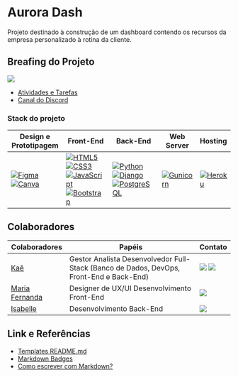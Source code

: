 # Aurora Dash

Projeto destinado à construção de um dashboard contendo os recursos da empresa personalizado à rotina da cliente.

## Breafing do Projeto

<a href="https://www.notion.so/budkee/Plano-de-a-o-3b41a8b3b70e4c2ca4a7b5c6a9483a42?pvs=4"><img align="" src="https://img.shields.io/badge/Notion-%23000000.svg?style=for-the-badge&logo=notion&logoColor=white"></a>

- [Atividades e Tarefas](https://www.notion.so/budkee/d3b613aa024d442e9c71739b72a8e9f2?v=2c9a542a21ec4a46b219e8e694de50d2&pvs=4)
- [Canal do Discord](https://discord.com/channels/1084233199451910194/1226636985142345880)

### Stack do projeto

| Design e Prototipagem | Front-End | Back-End | Web Server | Hosting |
| --- | --- | --- | --- | --- |
| <a href="https://www.figma.com/file/fbzvyFMiEbZvDCrvig6oYW/Atelier-de-Costura---Roseli-Budke?type=design&node-id=3-2&mode=design&t=LUOirbYURYRud2yp-0">![Figma](https://img.shields.io/badge/figma-%23F24E1E.svg?style=for-the-badge&logo=figma&logoColor=white)</a> <a href="https://www.canva.com/folder/FAGBNBjOPig">![Canva](https://img.shields.io/badge/Canva-%2300C4CC.svg?style=for-the-badge&logo=Canva&logoColor=white)</a> | <a href="https://www.w3schools.com/html/default.asp">![HTML5](https://img.shields.io/badge/html5-%23E34F26.svg?style=for-the-badge&logo=html5&logoColor=white)</a> <a href="https://www.w3schools.com/css/default.asp">![CSS3](https://img.shields.io/badge/css3-%231572B6.svg?style=for-the-badge&logo=css3&logoColor=white)</a> <a href="https://www.w3schools.com/js/default.asp">![JavaScript](https://img.shields.io/badge/JavaScript-F7DF1E?style=for-the-badge&logo=javascript&logoColor=black)</a> <a href="https://www.w3schools.com/bootstrap5/index.php">![Bootstrap](https://img.shields.io/badge/bootstrap-%238511FA.svg?style=for-the-badge&logo=bootstrap&logoColor=white)</a> | <a href="https://www.w3schools.com/python/default.asp">![Python](https://img.shields.io/badge/Python-14354C?style=for-the-badge&logo=python&logoColor=white)</a> <a href="https://docs.djangoproject.com/pt-br/5.0/">![Django](https://img.shields.io/badge/Django-092E20?style=for-the-badge&logo=django&logoColor=white)</a> <a href="https://www.postgresql.org/docs/current/datatype-numeric.html">![PostgreSQL](https://img.shields.io/badge/PostgreSQL-316192?style=for-the-badge&logo=postgresql&logoColor=white)</a>| <a href="https://gunicorn.org/">![Gunicorn](https://img.shields.io/badge/gunicorn-%298729.svg?style=for-the-badge&logo=gunicorn&logoColor=white)</a> | <a href="https://devcenter.heroku.com/articles/getting-started-with-python">![Heroku](https://img.shields.io/badge/heroku-%23430098.svg?style=for-the-badge&logo=heroku&logoColor=white)</a>|


## Colaboradores

| Colaboradores | Papéis | Contato |
| --- | --- | --- |
| [Kaê](https://github.com/budkee) | Gestor  Analista  Desenvolvedor Full-Stack (Banco de Dados, DevOps, Front-End e Back-End) | <a href="https://wa.me/67992626362"><img src="https://img.shields.io/badge/WhatsApp-25D366?style=for-the-badge&logo=whatsapp&logoColor=white"></a> <a href="https://www.linkedin.com/in/kaebudke/"><img src="https://img.shields.io/badge/linkedin-%230077B5.svg?style=for-the-badge&logo=linkedin&logoColor=white"></a>
| [Maria Fernanda](https://github.com/mafecolombo) | Designer de UX/UI  Desenvolvimento Front-End | <a href="https://www.linkedin.com/in/maria-fernanda-colombo-533436276/"><img src="https://img.shields.io/badge/linkedin-%230077B5.svg?style=for-the-badge&logo=linkedin&logoColor=white"></a>
| [Isabelle](https://github.com/IsabelleBic20) | Desenvolvimento Back-End | <a href="https://www.linkedin.com/in/isabellebicudo/"><img src="https://img.shields.io/badge/linkedin-%230077B5.svg?style=for-the-badge&logo=linkedin&logoColor=white"></a>

## Link e Referências

- [Templates README.md](https://github.com/iuricode/readme-template/tree/main)
- [Markdown Badges](https://github.com/Ileriayo/markdown-badges?tab=readme-ov-file#markdown-badges)
- [Como escrever com Markdown?](https://ecovida.org.br/docs/manual_site/markdown/)
